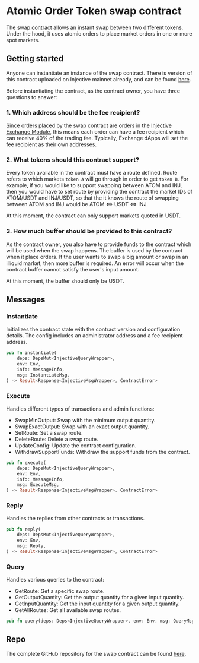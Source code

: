 # Atomic Order Token swap contract

The [swap contract](https://github.com/InjectiveLabs/swap-contract) allows an instant swap between two different tokens. Under the hood, it uses atomic orders to place market orders in one or more spot markets.

## Getting started

Anyone can instantiate an instance of the swap contract. There is version of this contract uploaded on Injective mainnet already, and can be found [here](https://explorer.injective.network/code/67/).

Before instantiating the contract, as the contract owner, you have three questions to answer:

### 1. Which address should be the fee recipient?

Since orders placed by the swap contract are orders in the [Injective Exchange Module](../../../develop/modules/Injective/exchange/), this means each order can have a fee recipient which can receive 40% of the trading fee. Typically, Exchange dApps will set the fee recipient as their own addresses.

### 2. What tokens should this contract support?

Every token available in the contract must have a route defined. Route refers to which markets `token A` will go through in order to get `token B`. For example, if you would like to support swapping between ATOM and INJ, then you would have to set route by providing the contract the market IDs of ATOM/USDT and INJ/USDT, so that the it knows the route of swapping between ATOM and INJ would be ATOM ⇔ USDT ⇔ INJ.

At this moment, the contract can only support markets quoted in USDT.

### 3. How much buffer should be provided to this contract?

As the contract owner, you also have to provide funds to the contract which will be used when the swap happens. The buffer is used by the contract when it place orders. If the user wants to swap a big amount or swap in an illiquid market, then more buffer is required. An error will occur when the contract buffer cannot satisfy the user's input amount.

At this moment, the buffer should only be USDT.

## Messages

### Instantiate

Initializes the contract state with the contract version and configuration details. The config includes an administrator address and a fee recipient address.

```rust
pub fn instantiate(
    deps: DepsMut<InjectiveQueryWrapper>,
    env: Env,
    info: MessageInfo,
    msg: InstantiateMsg,
) -> Result<Response<InjectiveMsgWrapper>, ContractError>
```

### Execute

Handles different types of transactions and admin functions:

- SwapMinOutput: Swap with the minimum output quantity.
- SwapExactOutput: Swap with an exact output quantity.
- SetRoute: Set a swap route.
- DeleteRoute: Delete a swap route.
- UpdateConfig: Update the contract configuration.
- WithdrawSupportFunds: Withdraw the support funds from the contract.

```rust
pub fn execute(
    deps: DepsMut<InjectiveQueryWrapper>,
    env: Env,
    info: MessageInfo,
    msg: ExecuteMsg,
) -> Result<Response<InjectiveMsgWrapper>, ContractError>
```

### Reply

Handles the replies from other contracts or transactions.

```rust
pub fn reply(
    deps: DepsMut<InjectiveQueryWrapper>,
    env: Env,
    msg: Reply,
) -> Result<Response<InjectiveMsgWrapper>, ContractError>
```

### Query

Handles various queries to the contract:

- GetRoute: Get a specific swap route.
- GetOutputQuantity: Get the output quantity for a given input quantity.
- GetInputQuantity: Get the input quantity for a given output quantity.
- GetAllRoutes: Get all available swap routes.

```rust
pub fn query(deps: Deps<InjectiveQueryWrapper>, env: Env, msg: QueryMsg) -> StdResult<Binary>
```

## Repo

The complete GitHub repository for the swap contract can be found [here](https://github.com/InjectiveLabs/swap-contract).